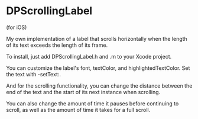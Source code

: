 DPScrollingLabel
================
(for iOS)

My own implementation of a label that scrolls horizontally when the length of its text exceeds the length of its frame.

To install, just add DPScrollingLabel.h and .m to your Xcode project.

You can customize the label's font, textColor, and highlightedTextColor. Set the text with -setText:.

And for the scrolling functionality, you can change the distance between the end of the text and the start of its next instance when scrolling.

You can also change the amount of time it pauses before continuing to scroll, as well as the amount of time it takes for a full scroll.
